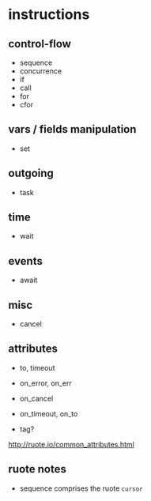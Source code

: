 
# instructions

## control-flow

* sequence
* concurrence
* if
* call
* for
* cfor

## vars / fields manipulation

* set

## outgoing

* task

## time

* wait

## events

* await

## misc

* cancel

## attributes

* to, timeout
* on_error, on_err
* on_cancel
* on_timeout, on_to

* tag?

http://ruote.io/common_attributes.html

## ruote notes

* sequence comprises the ruote `cursor`

